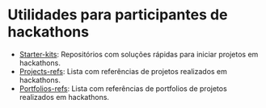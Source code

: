 # Utilidades para participantes de hackathons
- [Starter-kits](starter-kits.md): Repositórios com soluções rápidas para iniciar projetos em hackathons.
- [Projects-refs](projects-refs.md): Lista com referências de projetos realizados em hackathons.
- [Portfolios-refs](portfolios-refs.md): Lista com referências de portfolios de projetos realizados em hackathons.
